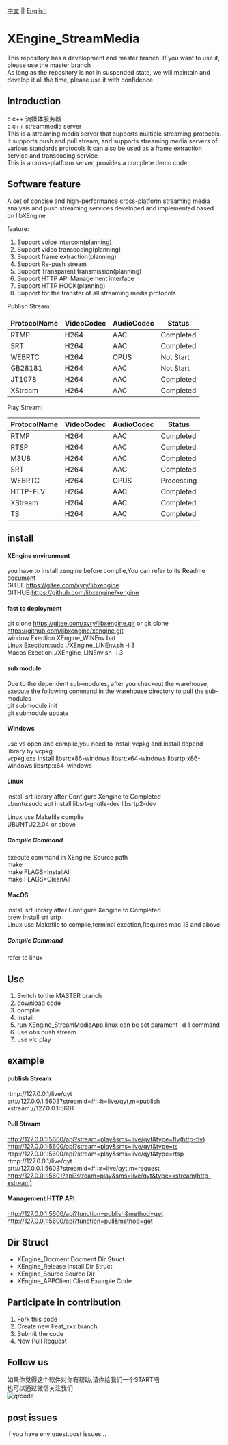 [中文](README.md) ||  [English](README.en.md)  
# XEngine_StreamMedia
This repository has a development and master branch. If you want to use it, please use the master branch  
As long as the repository is not in suspended state, we will maintain and develop it all the time, please use it with confidence  

## Introduction
c c++ 流媒体服务器  
c c++ streammedia server  
This is a streaming media server that supports multiple streaming protocols. It supports push and pull stream, and supports streaming media servers of various standards protocols
It can also be used as a frame extraction service and transcoding service  
This is a cross-platform server, provides a complete demo code  

## Software feature
A set of concise and high-performance cross-platform streaming media analysis and push streaming services developed and implemented based on libXEngine  

feature:  
1. Support voice intercom(planning)
2. Support video transcoding(planning)
3. Support frame extraction(planning)
4. Support Re-push stream 
5. Support Transparent transmission(planning)
6. Support HTTP API Management interface
7. Support HTTP HOOK(planning)
8. Support for the transfer of all streaming media protocols

Publish Stream:

| ProtocolName | VideoCodec  | AudioCodec | Status |
| -------- | --------- | -------- | -------- |
| RTMP     | H264      | AAC      | Completed   |
| SRT      | H264      | AAC      | Completed   |
| WEBRTC   | H264      | OPUS     | Not Start   |
| GB28181  | H264      | AAC      | Not Start   |
| JT1078   | H264      | AAC      | Completed   |
| XStream  | H264      | AAC      | Completed   |
  
Play Stream:

| ProtocolName | VideoCodec  | AudioCodec | Status |
| -------- | --------- | -------- | -------- |
| RTMP     | H264      | AAC      | Completed   |
| RTSP     | H264      | AAC      | Completed   |
| M3U8     | H264      | AAC      | Completed   |
| SRT      | H264      | AAC      | Completed   |
| WEBRTC   | H264      | OPUS     | Processing  |
| HTTP-FLV | H264      | AAC      | Completed   |
| XStream  | H264      | AAC      | Completed   |
| TS       | H264      | AAC      | Completed   |

## install

#### XEngine environment
you have to install xengine before complie,You can refer to its Readme document  
GITEE:https://gitee.com/xyry/libxengine  
GITHUB:https://github.com/libxengine/xengine  

#### fast to deployment
git clone https://gitee.com/xyry/libxengine.git or git clone https://github.com/libxengine/xengine.git  
window Exection XEngine_WINEnv.bat  
Linux Exection:sudo ./XEngine_LINEnv.sh -i 3  
Macos Exection:./XEngine_LINEnv.sh -i 3  

#### sub module
Due to the dependent sub-modules, after you checkout the warehouse, execute the following command in the warehouse directory to pull the sub-modules  
git submodule init  
git submodule update  

#### Windows
use vs open and complie,you need to install vcpkg and install depend library by vcpkg  
vcpkg.exe install libsrt:x86-windows libsrt:x64-windows libsrtp:x86-windows libsrtp:x64-windows
#### Linux
install srt library after Configure Xengine to Completed  
ubuntu:sudo apt install libsrt-gnutls-dev libsrtp2-dev  

Linux use Makefile complie  
UBUNTU22.04 or above  

##### Compile Command
execute command in XEngine_Source path   
make  
make FLAGS=InstallAll  
make FLAGS=CleanAll  

#### MacOS
install srt library after Configure Xengine to Completed  
brew install srt srtp  
Linux use Makefile to complie,terminal exection,Requires mac 13 and above 

##### Compile Command
refer to linux

## Use

1.  Switch to the MASTER branch
2.  download code
3.  complie
4.  install
5.  run XEngine_StreamMediaApp,linux can be set parament -d 1 command
6.  use obs push stream
7.  use vlc play

## example 
#### publish Stream
rtmp://127.0.0.1/live/qyt  
srt://127.0.0.1:5603?streamid=#!::h=live/qyt,m=publish  
xstream://127.0.0.1:5601

#### Pull Stream
http://127.0.0.1:5600/api?stream=play&sms=live/qyt&type=flv(http-flv)  
http://127.0.0.1:5600/api?stream=play&sms=live/qyt&type=ts  
rtsp://127.0.0.1:5600/api?stream=play&sms=live/qyt&type=rtsp  
rtmp://127.0.0.1/live/qyt  
srt://127.0.0.1:5603?streamid=#!::r=live/qyt,m=request  
http://127.0.0.1:5601?api?stream=play&sms=live/qyt&type=xstream(http-xstream)

#### Management HTTP API
http://127.0.0.1:5600/api?function=publish&method=get  
http://127.0.0.1:5600/api?function=pull&method=get

## Dir Struct
- XEngine_Docment Docment Dir Struct
- XEngine_Release Install Dir Struct
- XEngine_Source Source Dir
- XEngine_APPClient Client Example Code

## Participate in contribution

1.  Fork this code
2.  Create new Feat_xxx branch
3.  Submit the code
4.  New Pull Request

## Follow us

如果你觉得这个软件对你有帮助,请你给我们一个START吧  
也可以通过微信关注我们  
![qrcode](https://www.xyry.org/qrcode.jpg)

## post issues

if you have eny quest.post issues...